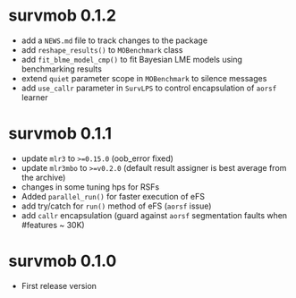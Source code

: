 # survmob 0.1.2

* add a `NEWS.md` file to track changes to the package
* add `reshape_results()` to `MOBenchmark` class
* add `fit_blme_model_cmp()` to fit Bayesian LME models using benchmarking results
* extend `quiet` parameter scope in `MOBenchmark` to silence messages
* add `use_callr` parameter in `SurvLPS` to control encapsulation of `aorsf` learner

# survmob 0.1.1

* update `mlr3` to `>=0.15.0` (oob_error fixed)
* update `mlr3mbo` to `>=v0.2.0` (default result assigner is best average from the archive)
* changes in some tuning hps for RSFs
* Added `parallel_run()` for faster execution of eFS
* add try/catch for `run()` method of eFS (`aorsf` issue)
* add `callr` encapsulation (guard against `aorsf` segmentation faults when #features ~ 30K)

# survmob 0.1.0

* First release version
